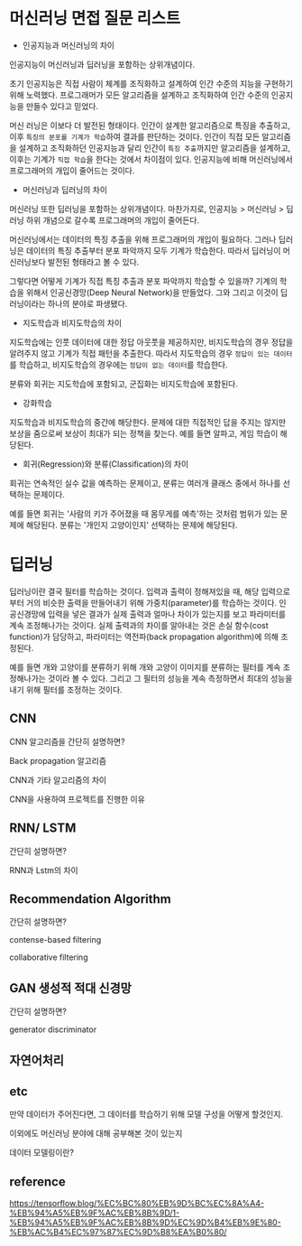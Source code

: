 # 머신러닝 면접 질문 리스트

* 인공지능과 머신러닝의 차이

인공지능이 머신러닝과 딥러닝을 포함하는 상위개념이다.

초기 인공지능은 직접 사람이 체계를 조직화하고 설계하여 인간 수준의 지능을 구현하기 위해 노력했다.
프로그래머가 모든 알고리즘을 설계하고 조직화하여 인간 수준의 인공지능을 만들수 있다고 믿었다.

머신 러닝은 이보다 더 발전된 형태이다.
인간이 설계한 알고리즘으로 특징을 추출하고, 이후 `특징의 분포를 기계가 학습`하여 결과를 판단하는 것이다.
인간이 직접 모든 알고리즘을 설계하고 조직화하던 인공지능과 달리
인간이 `특징 추출`까지만 알고리즘을 설계하고, 이후는 기계가 `직접 학습`을 한다는 것에서 차이점이 있다.
인공지능에 비해 머신러닝에서 프로그래머의 개입이 줄어드는 것이다.


* 머신러닝과 딥러닝의 차이

머신러닝 또한 딥러닝을 포함하는 상위개념이다.
마찬가지로, 인공지능 > 머신러닝 > 딥러닝 하위 개념으로 갈수록 프로그래머의 개입이 줄어든다.

머신러닝에서는 데이터의 특징 추출을 위해 프로그래머의 개입이 필요하다.
그러나 딥러닝은 데이터의 특징 추출부터 분포 파악까지 모두 기계가 학습한다. 따라서 딥러닝이 머신러닝보다 발전된 형태라고 볼 수 있다.

그렇다면 어떻게 기계가 직접 특징 추출과 분포 파악까지 학습할 수 있을까?
기계의 학습을 위해서 인공신경망(Deep Neural Network)을 만들었다. 그와 그리고 이것이 딥러닝이라는 하나의 분야로 파생됐다.

* 지도학습과 비지도학습의 차이

지도학습에는 인풋 데이터에 대한 정답 아웃풋을 제공하지만,
비지도학습의 경우 정답을 알려주지 않고 기계가 직접 패턴을 추출한다.
따라서 지도학습의 경우 `정답이 있는 데이터`를 학습하고, 비지도학습의 경우에는 `정답이 없는 데이터`를 학습한다.

분류와 회귀는 지도학습에 포함되고, 군집화는 비지도학습에 포함된다.

* 강화학습

지도학습과 비지도학습의 중간에 해당한다.
문제에 대한 직접적인 답을 주지는 않지만 보상을 줌으로써 보상이 최대가 되는 정책을 찾는다.
예를 들면 알파고, 게임 학습이 해당된다.

* 회귀(Regression)와 분류(Classification)의 차이

회귀는 연속적인 실수 값을 예측하는 문제이고,
분류는 여러개 클래스 중에서 하나를 선택하는 문제이다.

예를 들면 회귀는 '사람의 키가 주어졌을 때 몸무게를 예측'하는 것처럼 범위가 있는 문제에 해당된다.
분류는 '개인지 고양이인지' 선택하는 문제에 해당된다.

# 딥러닝

딥러닝이란 결국 필터를 학습하는 것이다. 입력과 출력이 정해져있을 때, 해당 입력으로부터 거의 비슷한 출력을 만들어내기 위해 가중치(parameter)를 학습하는 것이다.
인공신경망에 입력을 넣은 결과가 실제 출력과 얼마나 차이가 있는지를 보고 파라미터를 계속 조정해나가는 것이다.
실제 출력과의 차이를 알아내는 것은 손실 함수(cost function)가 담당하고, 파라미터는 역전파(back propagation algorithm)에 의해 조정된다.

예를 들면 개와 고양이를 분류하기 위해 개와 고양이 이미지를 분류하는 필터를 계속 조정해나가는 것이라 볼 수 있다.
그리고 그 필터의 성능을 계속 측정하면서 최대의 성능을 내기 위해 필터를 조정하는 것이다.

## CNN

CNN 알고리즘을 간단히 설명하면?

Back propagation 알고리즘

CNN과 기타 알고리즘의 차이

CNN을 사용하여 프로젝트를 진행한 이유

## RNN/ LSTM

간단히 설명하면?

RNN과 Lstm의 차이

## Recommendation Algorithm

간단히 설명하면?

contense-based filtering

collaborative filtering

## GAN 생성적 적대 신경망

간단히 설명하면?

generator discriminator

## 자연어처리



## etc

만약 데이터가 주어진다면, 그 데이터를 학습하기 위해 모델 구성을 어떻게 할것인지.

이외에도 머신러닝 분야에 대해 공부해본 것이 있는지

데이터 모델링이란?

## reference
https://tensorflow.blog/%EC%BC%80%EB%9D%BC%EC%8A%A4-%EB%94%A5%EB%9F%AC%EB%8B%9D/1-%EB%94%A5%EB%9F%AC%EB%8B%9D%EC%9D%B4%EB%9E%80-%EB%AC%B4%EC%97%87%EC%9D%B8%EA%B0%80/
